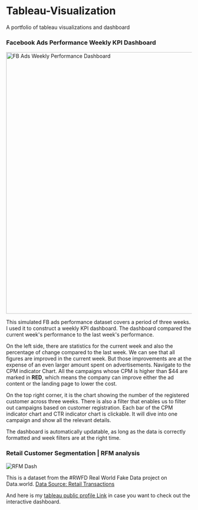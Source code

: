 # Tableau-Visualization
A portfolio of tableau visualizations and dashboard

### Facebook Ads Performance Weekly KPI Dashboard
<img width="709" alt="FB Ads Weekly Performance Dashboard" src="https://user-images.githubusercontent.com/102925575/161469328-e474ea3e-65f1-41b7-8b03-7e1008f59d96.PNG">

This simulated FB ads performance dataset covers a period of three weeks. I used it to construct a weekly KPI dashboard. The dashboard compared the current week's performance to the last week's performance. 

On the left side, there are statistics for the current week and also the percentage of change compared to the last week. We can see that all figures are improved in the current week. But those improvements are at the expense of an even larger amount spent on advertisements. Navigate to the CPM indicator Chart. All the campaigns whose CPM is higher than $44 are marked in **RED**, which means the company can improve either the ad content or the landing page to lower the cost.

On the top right corner, it is the chart showing the number of the registered customer across three weeks. There is also a filter that enables us to filter out campaigns based on customer registration. Each bar of the CPM indicator chart and CTR indicator chart is clickable. It will dive into one campaign and show all the relevant details.

The dashboard is automatically updatable, as long as the data is correctly formatted and week filters are at the right time.

### Retail Customer Segmentation | RFM analysis
![RFM Dash](https://user-images.githubusercontent.com/102925575/166171161-7880b4e4-5f08-4f66-b254-fd31f837aaa9.png)

This is a dataset from the #RWFD Real World Fake Data project on Data.world. [Data Source: Retail Transactions](https://data.world/markbradbourne/rwfd-real-world-fake-data/workspace/file?filename=Retail+Transactions.csv)

And here is my [tableau public profile Link](https://public.tableau.com/app/profile/yiqi.yang8042) in case you want to check out the interactive dashboard.
